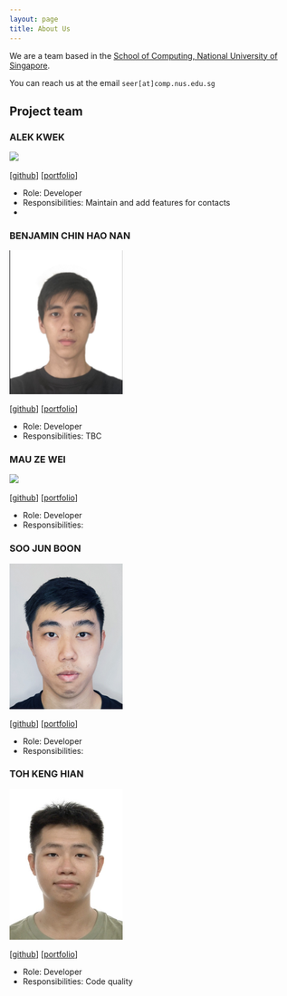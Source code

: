 ```yaml
---
layout: page
title: About Us
---
```


We are a team based in the [School of Computing, National University of Singapore](https://www.comp.nus.edu.sg).

You can reach us at the email `seer[at]comp.nus.edu.sg`

## Project team

### ALEK KWEK

<img src="images/alekkwek18.png" width="200px">

[[github](https://github.com/AlekKwek18)]
[[portfolio](team/alekkwek18.md)]

* Role: Developer
* Responsibilities: Maintain and add features for contacts
* 
### BENJAMIN CHIN HAO NAN

<img src="images/quasant.png" width="200px">

[[github](https://github.com/Quasant)]
[[portfolio](team/quasant.md)]

* Role: Developer
* Responsibilities: TBC

### MAU ZE WEI

<img src="images/johndoe.png" width="200px">

[[github](https://github.com/wassilililily)] [[portfolio](team/johndoe.md)]

* Role: Developer
* Responsibilities: 

### SOO JUN BOON

<img src="images/green-tea-123.png" width="200px">

[[github](https://github.com/Green-Tea-123)]
[[portfolio](team/green-tea-123.md)]

* Role: Developer
* Responsibilities: 

### TOH KENG HIAN

<img src="images/kenghian.png" width="200px">

[[github](https://github.com/KengHian)]
[[portfolio](team/kenghian.md)]

* Role: Developer
* Responsibilities: Code quality
